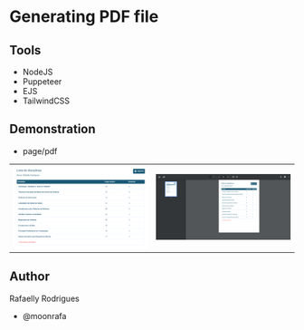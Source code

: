 # Generating PDF file

## Tools

- NodeJS
- Puppeteer
- EJS
- TailwindCSS

## Demonstration

- page/pdf
<table>
<tr>
<td> <img src="assets/demo-page.png"> </td>
<td> 
  <img src="assets/demo-pdf.png"> </td>
</tr>
</table>


## Author

Rafaelly Rodrigues

- @moonrafa
